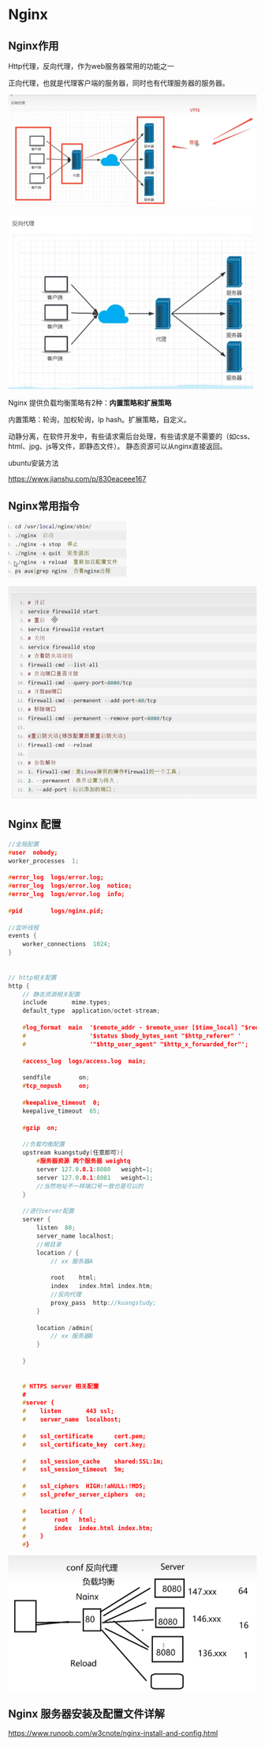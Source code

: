 # Nginx

## Nginx作用

Http代理，反向代理，作为web服务器常用的功能之一



正向代理，也就是代理客户端的服务器，同时也有代理服务器的服务器。

![image-20230116162159183](nginx.assets/image-20230116162159183.png)

![image-20230116162550730](nginx.assets/image-20230116162550730.png)

Nginx 提供负载均衡策略有2种：**内置策略和扩展策略**



内置策略：轮询，加权轮询，lp hash。扩展策略，自定义。



动静分离，在软件开发中，有些请求需后台处理，有些请求是不需要的（如css、html、jpg、js等文件，即静态文件）。  静态资源可以从nginx直接返回。



ubuntu安装方法

https://www.jianshu.com/p/830eaceee167



## Nginx常用指令

![image-20230116171017974](nginx.assets/image-20230116171017974.png)

![image-20230116171258703](nginx.assets/image-20230116171258703.png)





## Nginx 配置

```c
//全局配置
#user  nobody;
worker_processes  1;

#error_log  logs/error.log;
#error_log  logs/error.log  notice;
#error_log  logs/error.log  info;

#pid        logs/nginx.pid;

//监听线程
events {
    worker_connections  1024;
}


// http相关配置
http {
    // 静态资源相关配置
    include       mime.types;
    default_type  application/octet-stream;

    #log_format  main  '$remote_addr - $remote_user [$time_local] "$request" '
    #                  '$status $body_bytes_sent "$http_referer" '
    #                  '"$http_user_agent" "$http_x_forwarded_for"';

    #access_log  logs/access.log  main; 

    sendfile        on;
    #tcp_nopush     on;

    #keepalive_timeout  0;
    keepalive_timeout  65;
	
    #gzip  on;
    
    //负载均衡配置
	upstream kuangstudy(任意即可){
     	#服务器资源 两个服务器 weightq   
        server 127.0.0.1:8080	weight=1;
        server 127.0.0.1:8081	weight=1;   
        //当然地址不一样端口号一致也是可以的
    }
    
    //进行server配置
    server {
        listen	80;
        server_name	localhost;
        //根目录
        location / {
            // xx 服务器A
            
            root	html;
            index	index.html index.htm;
           	//反向代理
            proxy_pass	http://kuangstudy;
        }
        
        location /admin{
            // xx 服务器B
        }
        
    }

    
    # HTTPS server 相关配置
    #
    #server {
    #    listen       443 ssl;
    #    server_name  localhost;

    #    ssl_certificate      cert.pem;
    #    ssl_certificate_key  cert.key;

    #    ssl_session_cache    shared:SSL:1m;
    #    ssl_session_timeout  5m;

    #    ssl_ciphers  HIGH:!aNULL:!MD5;
    #    ssl_prefer_server_ciphers  on;

    #    location / {
    #        root   html;
    #        index  index.html index.htm;
    #    }
    #}
```

![image-20230116174137963](nginx.assets/image-20230116174137963.png)

## Nginx 服务器安装及配置文件详解

https://www.runoob.com/w3cnote/nginx-install-and-config.html

